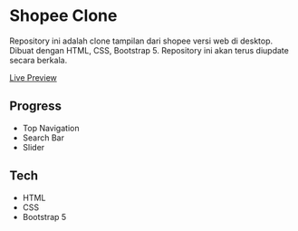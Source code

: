 # Shopee Clone

Repository ini adalah clone tampilan dari shopee versi web di desktop. Dibuat dengan HTML, CSS, Bootstrap 5. Repository ini akan terus diupdate secara berkala.

[Live Preview](https://akbarrahmatm.github.io/shopee-clone/)

## Progress

- Top Navigation
- Search Bar
- Slider

## Tech

- HTML
- CSS
- Bootstrap 5